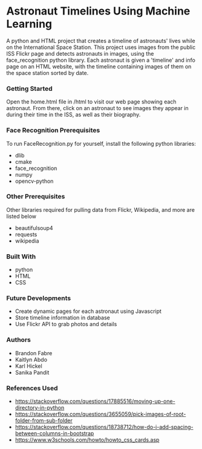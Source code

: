 # Astronaut Timelines Using Machine Learning
A python and HTML project that creates a timeline of astronauts' lives while on the International Space Station. This project uses images from the public ISS Flickr page and detects astronauts in images, using the face_recognition python library. Each astronaut is given a 'timeline' and info page on an HTML website, with the timeline containing images of them on the space station sorted by date.

### Getting Started
Open the home.html file in /html to visit our web page showing each astronaut. From there, click on an astronaut to see images they appear in during their time in the ISS, as well as their biography.

### Face Recognition Prerequisites
To run FaceRecognition.py for yourself, install the following python libraries:
* dlib
* cmake
* face_recognition
* numpy
* opencv-python

### Other Prerequisites
Other libraries required for pulling data from Flickr, Wikipedia, and more are listed below
* beautifulsoup4
* requests
* wikipedia

### Built With
* python
* HTML
* CSS

### Future Developments
* Create dynamic pages for each astronaut using Javascript
* Store timeline information in database
* Use Flickr API to grab photos and details

### Authors
* Brandon Fabre
* Kaitlyn Abdo
* Karl Hickel
* Sanika Pandit

### References Used
* https://stackoverflow.com/questions/17885516/moving-up-one-directory-in-python
* https://stackoverflow.com/questions/3655059/pick-images-of-root-folder-from-sub-folder
* https://stackoverflow.com/questions/18738712/how-do-i-add-spacing-between-columns-in-bootstrap
* https://www.w3schools.com/howto/howto_css_cards.asp
